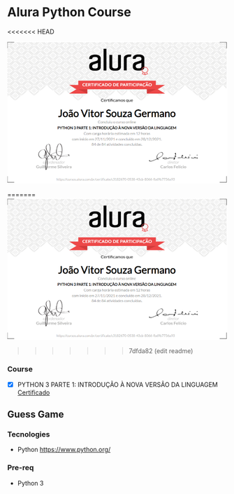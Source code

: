 # Alura Python Course

<<<<<<< HEAD

![CERTIFIED JOAO VITOR SOUZA GERMANO](resources/certified.PNG 'CERTIFIED JOAO VITOR SOUZA GERMANO')

=======
![CERTIFIED JOAO VITOR SOUZA GERMANO](resources/certified.PNG 'CERTIFIED JOAO VITOR SOUZA GERMANO')
>>>>>>> 7dfda82 (edit readme)

### Course

- [x] PYTHON 3 PARTE 1: INTRODUÇÃO À NOVA VERSÃO DA LINGUAGEM [Certificado](https://cursos.alura.com.br/certificate/joaovitorsgermano/python-3-introducao-a-nova-versao-da-linguagem)

## Guess Game

### Tecnologies

- Python https://www.python.org/

### Pre-req

- Python 3
